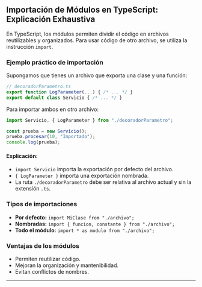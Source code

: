 ## Importación de Módulos en TypeScript: Explicación Exhaustiva

En TypeScript, los módulos permiten dividir el código en archivos reutilizables y organizados. Para usar código de otro archivo, se utiliza la instrucción `import`.

### Ejemplo práctico de importación

Supongamos que tienes un archivo que exporta una clase y una función:

```ts
// decoradorParametro.ts
export function LogParameter(...) { /* ... */ }
export default class Servicio { /* ... */ }
```

Para importar ambos en otro archivo:

```ts
import Servicio, { LogParameter } from "./decoradorParametro";

const prueba = new Servicio();
prueba.procesar(10, "Importado");
console.log(prueba);
```

#### Explicación:

- `import Servicio` importa la exportación por defecto del archivo.
- `{ LogParameter }` importa una exportación nombrada.
- La ruta `./decoradorParametro` debe ser relativa al archivo actual y sin la extensión `.ts`.

### Tipos de importaciones

- **Por defecto:** `import MiClase from "./archivo";`
- **Nombradas:** `import { funcion, constante } from "./archivo";`
- **Todo el módulo:** `import * as modulo from "./archivo";`

### Ventajas de los módulos

- Permiten reutilizar código.
- Mejoran la organización y mantenibilidad.
- Evitan conflictos de nombres.

---
